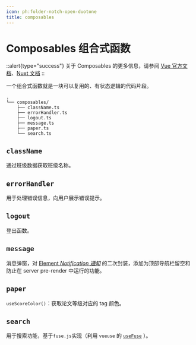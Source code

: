 ```yaml
---
icon: ph:folder-notch-open-duotone
title: composables
---
```


# Composables 组合式函数

::alert{type="success"}
关于 Composables 的更多信息，请参阅 [Vue 官方文档](https://cn.vuejs.org/guide/reusability/composables.html)、[Nuxt 文档](https://nuxt.com/docs/guide/directory-structure/composables)
::

一个组合式函数就是一块可以复用的、有状态逻辑的代码片段。

```
.
└── composables/
    ├── className.ts
    ├── errorHandler.ts
    ├── logout.ts
    ├── message.ts
    ├── paper.ts
    └── search.ts
```

## `className`

通过班级数据获取班级名称。

## `errorHandler`

用于处理错误信息，向用户展示错误提示。

## `logout`

登出函数。

## `message`

消息弹窗，对 [Element *Notification 通知*](https://element-plus.org/zh-CN/component/notification.html) 的二次封装，添加为顶部导航栏留空和防止在 server pre-render 中运行的功能。

## `paper`

`useScoreColor()`：获取论文等级对应的 tag 颜色。

## `search`

用于搜索功能，基于`fuse.js`实现（利用 `vueuse` 的 [`useFuse`](https://vueuse.org/integrations/usefuse/) ）。
